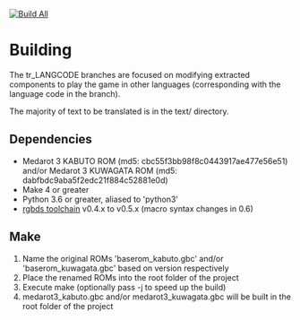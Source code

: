 [![Build All](https://github.com/Medabots/medarot3/actions/workflows/build.yml/badge.svg?branch=tr_EN)](https://github.com/Medabots/medarot3/actions/workflows/build.yml?query=branch%3Atr_EN)

# Building

The tr_LANGCODE branches are focused on modifying extracted components to play the game in other languages (corresponding with the language code in the branch).

The majority of text to be translated is in the text/ directory. 

## Dependencies

* Medarot 3 KABUTO ROM (md5: cbc55f3bb98f8c0443917ae477e56e51) and/or Medarot 3 KUWAGATA ROM (md5: dabfbdc9aba5f2edc21f884c52881e0d)
* Make 4 or greater
* Python 3.6 or greater, aliased to 'python3'
* [rgbds toolchain](https://github.com/rednex/rgbds) v0.4.x to v0.5.x (macro syntax changes in 0.6)

## Make

1. Name the original ROMs 'baserom_kabuto.gbc' and/or 'baserom_kuwagata.gbc' based on version respectively
1. Place the renamed ROMs into the root folder of the project
1. Execute make (optionally pass -j to speed up the build)
1. medarot3_kabuto.gbc and/or medarot3_kuwagata.gbc will be built in the root folder of the project